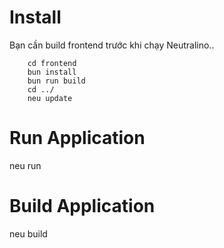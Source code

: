 # Install
Bạn cần build frontend trước khi chạy Neutralino..
```
    cd frontend
    bun install
    bun run build
    cd ../
    neu update
```

# Run Application
neu run

# Build Application
neu build

